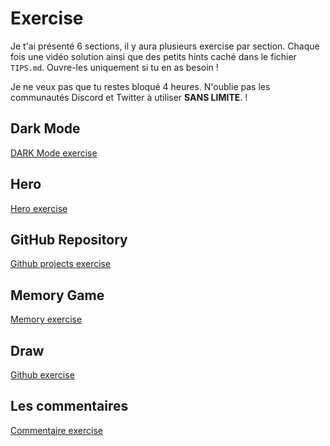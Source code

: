 # Exercise

Je t'ai présenté 6 sections, il y aura plusieurs exercise par section.
Chaque fois une vidéo solution ainsi que des petits hints caché dans le
fichier `TIPS.md`. Ouvre-les uniquement si tu en as besoin !

Je ne veux pas que tu restes bloqué 4 heures. N'oublie pas les communautés
Discord et Twitter à utiliser **SANS LIMITE**. !

## Dark Mode

[DARK Mode exercise](./EXERCISES/1.darkmode.md)

## Hero

[Hero exercise](./EXERCISES/2.hero.md)

## GitHub Repository

[Github projects exercise](./EXERCISES/3.projects.md)

## Memory Game

[Memory exercise](./EXERCISES/4.memory.md)

## Draw

[Github exercise](./EXERCISES/5.draw.md)

## Les commentaires

[Commentaire exercise](./EXERCISES/6.commentaire.md)
